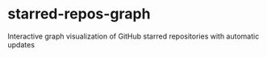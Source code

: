 # starred-repos-graph
Interactive graph visualization of GitHub starred repositories with automatic updates
